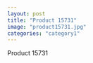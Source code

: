 ```yaml
---
layout: post
title: "Product 15731"
image: "product15731.jpg"
categories: "category1"
---
```

Product 15731
